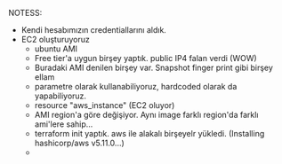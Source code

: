 NOTESS:

- Kendi hesabımızın credentiallarını aldık.
- EC2 oluşturuyoruz
  - ubuntu AMI
  - Free tier'a uygun birşey yaptık. public IP4 falan verdi (WOW)
  - Buradaki AMI denilen birşey var. Snapshot finger print gibi birşey ellam
  - parametre olarak kullanabiliyoruz, hardcoded olarak da yapabiliyoruz.
  - resource "aws_instance" (EC2 oluyor)
  - AMI region'a göre değişiyor. Aynı image farklı region'da farklı ami'lere sahip...
  - terraform init yaptık. aws ile alakalı birşeyelr yükledi. (Installing hashicorp/aws v5.11.0...)
  - 
